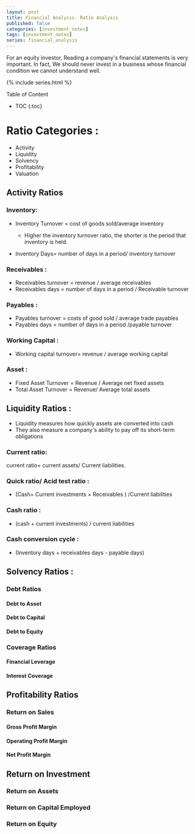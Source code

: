 ```yaml
---
layout: post
title: Financial Analysis- Ratio Analysis
published: false
categories: [investment_notes]
tags: [investment_notes]
series: financial_analysis
---
```


For an equity investor, Reading a company's financial statements is very important. In fact, We should never invest in a business whose financial condition we cannot understand well. 

{% include series.html %}

Table of Content

* TOC
{:toc}


# Ratio Categories : 
 
* Activity
* Liquidity
* Solvency
* Profitability
* Valuation



## Activity Ratios 

### Inventory:

* Inventory Turnover = cost of goods sold/average inventory
	* Higher the inventory turnover ratio, the shorter is the period that inventory is held. 

* Inventory Days= number of days in a period/ inventory turnover


### Receivables : 

* Receivables turnover = revenue / average receivables 
* Receivables days = number of days in a period / Receivable turnover


### Payables : 

*  Payables turnover = costs of good sold / average trade payables
* Payables days = number of days in a period /payable turnover 

###	Working Capital : 

* Working capital turnover= revenue / average working capital 

### Asset :

*  Fixed Asset Turnover = Revenue / Average net fixed assets
*  Total Asset Turnover = Revenue/ Average total assets


## Liquidity Ratios :

* Liquidity measures how quickly assets are converted into cash
* They also measure  a company's ability to pay off its short-term obligations

### Current ratio:
current ratio= current assets/ Current liabilities. 

### Quick ratio/ Acid test ratio :
* (Cash+ Current investments + Receivables ) /Current liabilities

### Cash ratio  :
* (cash + current investments) / current liabilities

### Cash conversion cycle :
* (Inventory days + receivables days - payable days) 


## Solvency Ratios :



###  Debt Ratios
			 
#### Debt to Asset

#### Debt to Capital

#### Debt to Equity

### Coverage Ratios

#### Financial Leverage

#### Interest Coverage

## Profitability Ratios

### Return on Sales

####  Gross Profit Margin

####  Operating Profit Margin

####  Net Profit Margin

## Return on Investment

### Return on Assets

### Return on Capital Employed

### Return on Equity